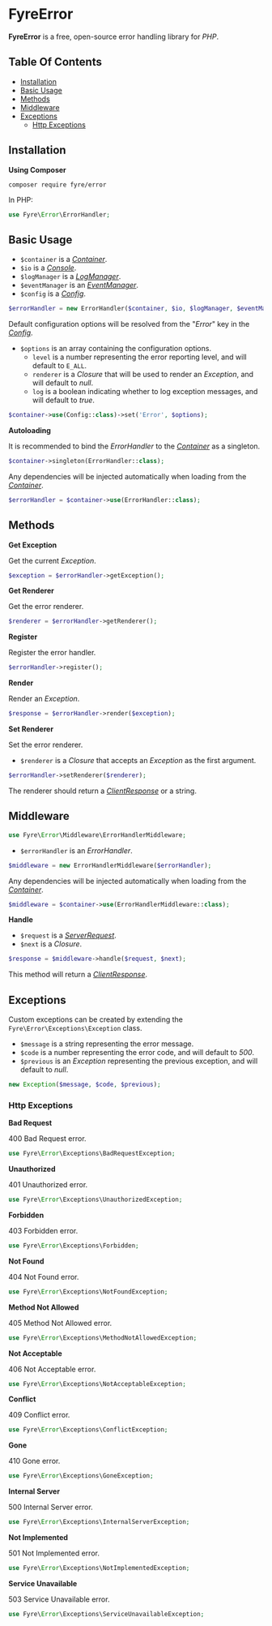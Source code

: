 # FyreError

**FyreError** is a free, open-source error handling library for *PHP*.


## Table Of Contents
- [Installation](#installation)
- [Basic Usage](#basic-usage)
- [Methods](#methods)
- [Middleware](#middleware)
- [Exceptions](#exceptions)
    - [Http Exceptions](#http-exceptions)



## Installation

**Using Composer**

```
composer require fyre/error
```

In PHP:

```php
use Fyre\Error\ErrorHandler;
```


## Basic Usage

- `$container` is a [*Container*](https://github.com/elusivecodes/FyreContainer).
- `$io` is a [*Console*](https://github.com/elusivecodes/FyreConsole).
- `$logManager` is a [*LogManager*](https://github.com/elusivecodes/FyreLog).
- `$eventManager` is an [*EventManager*](https://github.com/elusivecodes/FyreEvent).
- `$config` is a [*Config*](https://github.com/elusivecodes/FyreConfig).

```php
$errorHandler = new ErrorHandler($container, $io, $logManager, $eventManager, $config);
```

Default configuration options will be resolved from the "*Error*" key in the [*Config*](https://github.com/elusivecodes/FyreConfig).

- `$options` is an array containing the configuration options.
    - `level` is a number representing the error reporting level, and will default to `E_ALL`.
    - `renderer` is a *Closure* that will be used to render an *Exception*, and will default to *null*.
    - `log` is a boolean indicating whether to log exception messages, and will default to *true*.

```php
$container->use(Config::class)->set('Error', $options);
```

**Autoloading**

It is recommended to bind the *ErrorHandler* to the [*Container*](https://github.com/elusivecodes/FyreContainer) as a singleton.

```php
$container->singleton(ErrorHandler::class);
```

Any dependencies will be injected automatically when loading from the [*Container*](https://github.com/elusivecodes/FyreContainer).

```php
$errorHandler = $container->use(ErrorHandler::class);
```


## Methods

**Get Exception**

Get the current *Exception*.

```php
$exception = $errorHandler->getException();
```

**Get Renderer**

Get the error renderer.

```php
$renderer = $errorHandler->getRenderer();
```

**Register**

Register the error handler.

```php
$errorHandler->register();
```

**Render**

Render an *Exception*.

```php
$response = $errorHandler->render($exception);
```

**Set Renderer**

Set the error renderer.

- `$renderer` is a *Closure* that accepts an *Exception* as the first argument.

```php
$errorHandler->setRenderer($renderer);
```

The renderer should return a [*ClientResponse*](https://github.com/elusivecodes/FyreServer#client-responses) or a string.


## Middleware

```php
use Fyre\Error\Middleware\ErrorHandlerMiddleware;
```

- `$errorHandler` is an *ErrorHandler*.

```php
$middleware = new ErrorHandlerMiddleware($errorHandler);
```

Any dependencies will be injected automatically when loading from the [*Container*](https://github.com/elusivecodes/FyreContainer).

```php
$middleware = $container->use(ErrorHandlerMiddleware::class);
```

**Handle**

- `$request` is a [*ServerRequest*](https://github.com/elusivecodes/FyreServer#server-requests).
- `$next` is a *Closure*.

```php
$response = $middleware->handle($request, $next);
```

This method will return a [*ClientResponse*](https://github.com/elusivecodes/FyreServer#client-responses).


## Exceptions

Custom exceptions can be created by extending the `Fyre\Error\Exceptions\Exception` class.

- `$message` is a string representing the error message.
- `$code` is a number representing the error code, and will default to *500*.
- `$previous` is an *Exception* representing the previous exception, and will default to *null*.

```php
new Exception($message, $code, $previous);
```


### Http Exceptions

**Bad Request**

400 Bad Request error.

```php
use Fyre\Error\Exceptions\BadRequestException;
```

**Unauthorized**

401 Unauthorized error.

```php
use Fyre\Error\Exceptions\UnauthorizedException;
```

**Forbidden**

403 Forbidden error.

```php
use Fyre\Error\Exceptions\Forbidden;
```

**Not Found**

404 Not Found error.

```php
use Fyre\Error\Exceptions\NotFoundException;
```

**Method Not Allowed**

405 Method Not Allowed error.

```php
use Fyre\Error\Exceptions\MethodNotAllowedException;
```

**Not Acceptable**

406 Not Acceptable error.

```php
use Fyre\Error\Exceptions\NotAcceptableException;
```

**Conflict**

409 Conflict error.

```php
use Fyre\Error\Exceptions\ConflictException;
```

**Gone**

410 Gone error.

```php
use Fyre\Error\Exceptions\GoneException;
```

**Internal Server**

500 Internal Server error.

```php
use Fyre\Error\Exceptions\InternalServerException;
```

**Not Implemented**

501 Not Implemented error.

```php
use Fyre\Error\Exceptions\NotImplementedException;
```

**Service Unavailable**

503 Service Unavailable error.

```php
use Fyre\Error\Exceptions\ServiceUnavailableException;
```